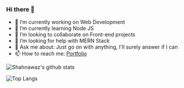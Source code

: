 ### Hi there 👋

- 🔭 I’m currently working on Web Development
- 🌱 I’m currently learning Node JS
- 👯 I’m looking to collaborate on Front-end projects
- 🤔 I’m looking for help with MERN Stack
- 💬 Ask me about: Just go on with anything, I'll surely answer if I can
- 📫 How to reach me: [Portfolio](https://www.yoursshahnawz.github.io)

![Shahnawaz's github stats](https://github-readme-stats.vercel.app/api?username=yoursshahnawaz&count_private=true&show_icons=true&theme=tokyonight)

![Top Langs](https://github-readme-stats.vercel.app/api/top-langs/?username=yoursshahnawaz&layout=compact)

